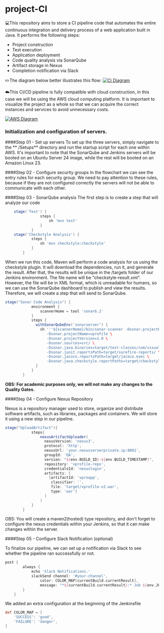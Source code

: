 # project-CI

💻This repository aims to store a CI pipeline code that automates the entire continuous integration and delivery process of a web application built in Java. It performs the following steps:
- Project construction
- Test execution
- Application deployment
- Code quality analysis via SonarQube
- Artifact storage in Nexus
- Completion notification via Slack

✏️The diagram below better illustrates this flow:
[![Ci Diagram](https://project-ci-repository.s3.sa-east-1.amazonaws.com/DiagramaCI.png "Ci Diagram")](https://project-ci-repository.s3.sa-east-1.amazonaws.com/DiagramaCI.pnghttp:// "Ci Diagram")

☁️This CI/CD pipeline is fully compatible with cloud construction, in this case we will be using the AWS cloud computing platform. It is important to visualize the project as a whole so that we can acquire the correct instances and services to avoid unnecessary costs.

[![AWS Diagram](https://project-ci-repository.s3.sa-east-1.amazonaws.com/DiagramaAWS.png "AWS Diagram")](https://project-ci-repository.s3.sa-east-1.amazonaws.com/DiagramaAWS.png "AWS Diagram")

### Initialization and configuration of servers.
####Step 01 - Set up servers
To set up the three servers, simply navigate to the ** /Setups** directory and run the startup script for each one within AWS. It's important to note that the SonarQube and Jenkins servers will be booted on an Ubuntu Server 24 image, while the rest will be booted on an Amazon Linux 23.

####Step 02 - Configure security groups
In the flowchart we can see the entry rules for each security group. We need to pay attention to these rules, because if they are not configured correctly the servers will not be able to communicate with each other.

####Step 03 - SonarQube analysis
The first step is to create a step that will analyze our code

```groovy
    stage('Test') {
                steps {
                    sh 'mvn test'
                }
            }
	stage('Checkstyle Analysis') {
            steps {
                sh 'mvn checkstyle:checkstyle'
            }
        }
```

When we run this code, Maven will perform a code analysis for us using the checkstyle plugin. It will download the dependencies, run it, and generate the result.
After that, the results will be unique in the /targets folder of our Jenkins environment. The file name will be "checkstyle-result.xml". However, the file will be in XML format, which is unreadable for humans, so we can use the SonarQube dashboard to publish and view the results. Therefore, we will create a step that will send to SonarQube.

```groovy
stage("Sonar Code Analysis") {
        	environment {
                scannerHome = tool 'sonar6.2'
            }
            steps {
              withSonarQubeEnv('sonarserver') {
                sh '''${scannerHome}/bin/sonar-scanner -Dsonar.projectKey=vprofile \
                   -Dsonar.projectName=vprofile \
                   -Dsonar.projectVersion=1.0 \
                   -Dsonar.sources=src/ \
                   -Dsonar.java.binaries=target/test-classes/com/visualpathit/account/controllerTest/ \
                   -Dsonar.junit.reportsPath=target/surefire-reports/ \
                   -Dsonar.jacoco.reportsPath=target/jacoco.exec \
                   -Dsonar.java.checkstyle.reportPaths=target/checkstyle-result.xml'''
              }
            }
        }
```
**OBS: For academic purposes only, we will not make any changes to the Quality Gates.**

####Step 04 - Configure Nexus Repository

Nexus is a repository manager used to store, organize and distribute software artifacts, such as libraries, packages and containers. We will store it using a new step in our pipeline.

```groovy
stage("UploadArtifact"){
            steps{
                nexusArtifactUploader(
                  nexusVersion: 'nexus3',
                  protocol: 'http',
                  nexusUrl: 'your.nexusserverprivate.ip:8081',
                  groupId: 'QA',
                  version: "${env.BUILD_ID}-${env.BUILD_TIMESTAMP}",
                  repository: 'vprofile-repo',
                  credentialsId: 'nexuslogin',
                  artifacts: [
                    [artifactId: 'vproapp',
                     classifier: '',
                     file: 'target/vprofile-v2.war',
                     type: 'war']
                  ]
                )
            }
        }
```

OBS: You will create a maven2(hosted) type repository, and don't forget to configure the nexus credentials within your Jenkins, so that it can make changes within the server.

####Step 05 - Configure Slack Notification (optional)

To finalize our pipeline, we can set up a notification via Slack to see whether the pipeline ran successfully or not.

```groovy
post {
        always {
            echo 'Slack Notifications.'
            slackSend channel: '#your-channel',
                color: COLOR_MAP[currentBuild.currentResult],
                message: "*${currentBuild.currentResult}:* Job ${env.JOB_NAME} build ${env.BUILD_NUMBER} \n More info at: ${env.BUILD_URL}"
        }
    }
```
We added an extra configuration at the beginning of the Jenkinsfile

```groovy
def COLOR_MAP = [
    'SUCCESS': 'good', 
    'FAILURE': 'danger',
]
```

